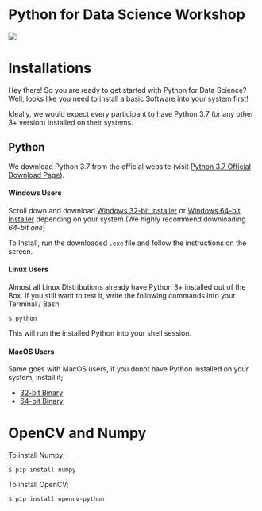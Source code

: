 # Python for Data Science Workshop

![](https://avatars0.githubusercontent.com/u/49890673?s=200&v=4)

Installations
=============
Hey there! So you are ready to get started with Python for Data Science? 
Well, looks like you need to install a basic Software into your system first!

Ideally, we would expect every participant to have Python 3.7 (or any other 3+ version) installed on their systems.

## Python
We download Python 3.7 from the official website (visit [Python 3.7 Official Download Page](https://www.python.org/downloads/release/python-375/ "Python 3.7's Official Download Page")).

#### Windows Users
Scroll down and download [Windows 32-bit Installer](https://www.python.org/ftp/python/3.7.5/python-3.7.5.exe "Windows 32-bit Installer") or [Windows 64-bit Installer](https://www.python.org/ftp/python/3.7.5/python-3.7.5-amd64.exe "Windows 64-bit Installer") depending on your system (We highly recommend downloading *64-bit one*)

To Install, run the downloaded `.exe` file and follow the instructions on the screen.

#### Linux Users
Almost all Linux Distributions already have Python 3+ installed out of the Box. If you still want to test it, write the following commands into your Terminal / Bash
```shell
$ python
```
This will run the installed Python into your shell session.

#### MacOS Users
Same goes with MacOS users, if you donot have Python installed on your system, install it;

- [32-bit Binary](https://www.python.org/ftp/python/3.7.5/python-3.7.5-macosx10.6.pkg "32-bit Binary")
- [64-bit Binary](https://www.python.org/ftp/python/3.7.5/python-3.7.5-macosx10.9.pkg)

OpenCV and Numpy
================
To install Numpy;
```shell
$ pip install numpy
```

To install OpenCV;
```shell
$ pip install opencv-python
```

